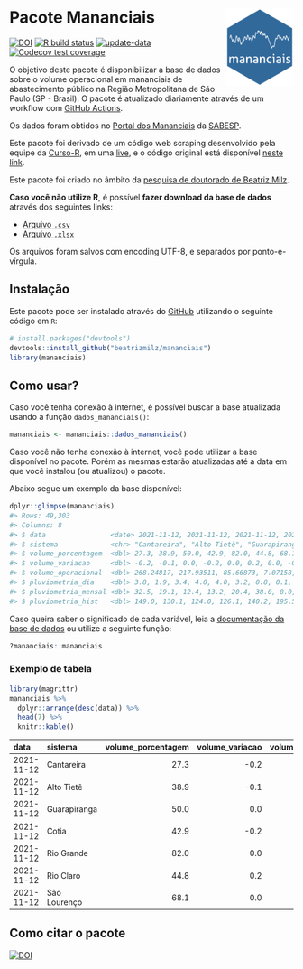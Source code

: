 
<!-- README.md is generated from README.Rmd. Please edit that file -->

# Pacote Mananciais <img src="man/figures/hexlogo.png" align="right" width = "120px"/>

<!-- badges: start -->

[![DOI](https://zenodo.org/badge/DOI/10.5281/zenodo.4733056.svg)](https://doi.org/10.5281/zenodo.4733056)
[![R build
status](https://github.com/beatrizmilz/mananciais/workflows/R-CMD-check/badge.svg)](https://github.com/beatrizmilz/mananciais/actions)
[![update-data](https://github.com/beatrizmilz/mananciais/actions/workflows/2-update_data.yaml/badge.svg)](https://github.com/beatrizmilz/mananciais/actions/workflows/2-update_data.yaml)
[![Codecov test
coverage](https://codecov.io/gh/beatrizmilz/mananciais/branch/master/graph/badge.svg)](https://codecov.io/gh/beatrizmilz/mananciais?branch=master)
<!-- badges: end -->

O objetivo deste pacote é disponibilizar a base de dados sobre o volume
operacional em mananciais de abastecimento público na Região
Metropolitana de São Paulo (SP - Brasil). O pacote é atualizado
diariamente através de um workflow com [GitHub
Actions](https://github.com/beatrizmilz/mananciais/actions).

Os dados foram obtidos no [Portal dos
Mananciais](http://mananciais.sabesp.com.br/Situacao) da
[SABESP](http://site.sabesp.com.br/site/Default.aspx).

Este pacote foi derivado de um código web scraping desenvolvido pela
equipe da [Curso-R](https://www.curso-r.com/), em uma
[live](https://youtu.be/jvZIxrMmOcQ), e o código original está
disponível [neste
link](https://github.com/curso-r/lives/blob/master/drafts/20200730_scraper_sabesp.R).

Este pacote foi criado no âmbito da [pesquisa de doutorado de Beatriz
Milz](https://beatrizmilz.github.io/tese/).

**Caso você não utilize R**, é possível **fazer download da base de
dados** através dos seguintes links:

  - [Arquivo
    `.csv`](https://github.com/beatrizmilz/mananciais/raw/master/inst/extdata/mananciais.csv)
  - [Arquivo
    `.xlsx`](https://github.com/beatrizmilz/mananciais/blob/master/inst/extdata/mananciais.xlsx?raw=true)

Os arquivos foram salvos com encoding UTF-8, e separados por
ponto-e-vírgula.

## Instalação

Este pacote pode ser instalado através do [GitHub](https://github.com/)
utilizando o seguinte código em `R`:

``` r
# install.packages("devtools")
devtools::install_github("beatrizmilz/mananciais")
library(mananciais)
```

## Como usar?

Caso você tenha conexão à internet, é possível buscar a base atualizada
usando a função `dados_mananciais()`:

``` r
mananciais <- mananciais::dados_mananciais() 
```

Caso você não tenha conexão à internet, você pode utilizar a base
disponível no pacote. Porém as mesmas estarão atualizadas até a data em
que você instalou (ou atualizou) o pacote.

Abaixo segue um exemplo da base disponível:

``` r
dplyr::glimpse(mananciais)
#> Rows: 49,303
#> Columns: 8
#> $ data                <date> 2021-11-12, 2021-11-12, 2021-11-12, 2021-11-12, 2…
#> $ sistema             <chr> "Cantareira", "Alto Tietê", "Guarapiranga", "Cotia…
#> $ volume_porcentagem  <dbl> 27.3, 38.9, 50.0, 42.9, 82.0, 44.8, 68.1, 27.5, 39…
#> $ volume_variacao     <dbl> -0.2, -0.1, 0.0, -0.2, 0.0, 0.2, 0.0, -0.2, -0.1, …
#> $ volume_operacional  <dbl> 268.24817, 217.93511, 85.66873, 7.07158, 92.03232,…
#> $ pluviometria_dia    <dbl> 3.8, 1.9, 3.4, 4.0, 4.0, 3.2, 0.8, 0.1, 0.0, 0.0, …
#> $ pluviometria_mensal <dbl> 32.5, 19.1, 12.4, 13.2, 20.4, 38.0, 8.0, 28.7, 17.…
#> $ pluviometria_hist   <dbl> 149.0, 130.1, 124.0, 126.1, 140.2, 195.5, 154.6, 1…
```

Caso queira saber o significado de cada variável, leia a [documentação
da base de
dados](https://beatrizmilz.github.io/mananciais/reference/mananciais.html)
ou utilize a seguinte função:

``` r
?mananciais::mananciais
```

### Exemplo de tabela

``` r
library(magrittr)
mananciais %>% 
  dplyr::arrange(desc(data)) %>% 
  head(7) %>%
  knitr::kable()
```

| data       | sistema      | volume\_porcentagem | volume\_variacao | volume\_operacional | pluviometria\_dia | pluviometria\_mensal | pluviometria\_hist |
| :--------- | :----------- | ------------------: | ---------------: | ------------------: | ----------------: | -------------------: | -----------------: |
| 2021-11-12 | Cantareira   |                27.3 |            \-0.2 |           268.24817 |               3.8 |                 32.5 |              149.0 |
| 2021-11-12 | Alto Tietê   |                38.9 |            \-0.1 |           217.93511 |               1.9 |                 19.1 |              130.1 |
| 2021-11-12 | Guarapiranga |                50.0 |              0.0 |            85.66873 |               3.4 |                 12.4 |              124.0 |
| 2021-11-12 | Cotia        |                42.9 |            \-0.2 |             7.07158 |               4.0 |                 13.2 |              126.1 |
| 2021-11-12 | Rio Grande   |                82.0 |              0.0 |            92.03232 |               4.0 |                 20.4 |              140.2 |
| 2021-11-12 | Rio Claro    |                44.8 |              0.2 |             6.12332 |               3.2 |                 38.0 |              195.5 |
| 2021-11-12 | São Lourenço |                68.1 |              0.0 |            60.48643 |               0.8 |                  8.0 |              154.6 |

## Como citar o pacote

[![DOI](https://zenodo.org/badge/DOI/10.5281/zenodo.4733056.svg)](https://doi.org/10.5281/zenodo.4733056)
